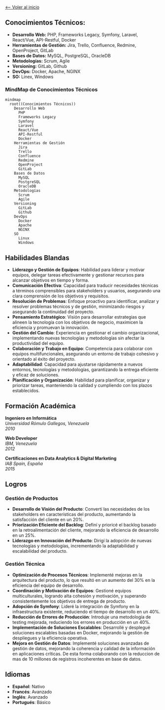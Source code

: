 [<-- Voler al inicio](https://github.com/IngJuanRojas/about-me-Es/tree/main)
## **Conocimientos Técnicos:**
- **Desarrollo Web:** PHP, Frameworks Legacy, Symfony, Laravel, React/Vue, API-Restful, Docker
- **Herramientas de Gestión:** Jira, Trello, Confluence, Redmine, OpenProject, GitLab
- **Bases de Datos:** MySQL, PostgreSQL, OracleDB
- **Metodologías:** Scrum, Agile
- **Versioning:** GitLab, Github
- **DevOps:** Docker, Apache, NGINX
- **SO:** Linex, Windows

### **MindMap de Conocimientos Técnicos**

```mermaid
mindmap
  root((Conocimientos Técnicos))
    Desarrollo Web
      PHP
      Frameworks Legacy
      Symfony
      Laravel
      React/Vue
      API-Restful
      Docker
    Herramientas de Gestión
      Jira
      Trello
      Confluence
      Redmine
      OpenProject
      GitLab
    Bases de Datos
      MySQL
      PostgreSQL
      OracleDB
    Metodologías
      Scrum
      Agile
    Versioning
      GitLab
      Github
    DevOps
      Docker
      Apache
      NGINX
    SO
      Linux
      Windows
```

## **Habilidades Blandas**
- **Liderazgo y Gestión de Equipos**: Habilidad para liderar y motivar equipos, delegar tareas efectivamente y gestionar recursos para alcanzar objetivos en tiempo y forma.
- **Comunicación Efectiva**: Capacidad para traducir necesidades técnicas a términos comprensibles para stakeholders y usuarios, asegurando una clara comprensión de los objetivos y requisitos.
- **Resolución de Problemas**: Enfoque proactivo para identificar, analizar y resolver problemas técnicos y de gestión, minimizando riesgos y asegurando la continuidad del proyecto.
- **Pensamiento Estratégico**: Visión para desarrollar estrategias que alineen la tecnología con los objetivos de negocio, maximicen la eficiencia y promuevan la innovación.
- **Gestión del Cambio**: Experiencia en gestionar el cambio organizacional, implementando nuevas tecnologías y metodologías sin afectar la productividad del equipo.
- **Colaboración y Trabajo en Equipo**: Competencia para colaborar con equipos multifuncionales, asegurando un entorno de trabajo cohesivo y orientado al éxito del proyecto.
- **Adaptabilidad**: Capacidad para ajustarse rápidamente a nuevos entornos, tecnologías y metodologías, garantizando la entrega eficiente y eficaz de soluciones.
- **Planificación y Organización**: Habilidad para planificar, organizar y priorizar tareas, manteniendo la calidad y cumpliendo con los plazos establecidos.

## **Formación Académica**

**Ingeniero en Informática**  
*Universidad Rómulo Gallegos, Venezuela*  
*2010*

**Web Developer**  
*IBM, Venezuela*  
*2012*

**Certificaciones en Data Analytics & Digital Marketing**  
*IAB Spain, España*  
*2015*

## **Logros**

### **Gestión de Productos**
- **Desarrollo de Visión del Producto**: Convertí las necesidades de los stakeholders en características del producto, aumentando la satisfacción del cliente en un 20%.
- **Priorización Eficiente del Backlog**: Definí y prioricé el backlog basado en la retroalimentación del cliente, mejorando la eficiencia de desarrollo en un 25%.
- **Liderazgo en Innovación del Producto**: Dirigí la adopción de nuevas tecnologías y metodologías, incrementando la adaptabilidad y escalabilidad del producto.

### **Gestión Técnica**
- **Optimización de Procesos Técnicos**: Implementé mejoras en la arquitectura del producto, lo que resultó en un aumento del 30% en la eficiencia del equipo de desarrollo.
- **Coordinación y Motivación de Equipos**: Gestioné equipos multiculturales, logrando alta cohesión y motivación, y superando consistentemente los objetivos de entrega de producto.
- **Adopción de Symfony**: Lideré la integración de Symfony en la infraestructura existente, reduciendo el tiempo de desarrollo en un 40%.
- **Reducción de Errores de Producción**: Introduje una metodología de testing mejorada, reduciendo los errores en producción en un 40%.
- **Implementación de Soluciones Escalables**: Desarrollé y desplegué soluciones escalables basadas en Docker, mejorando la gestión de despliegues y la eficiencia operativa.
- **Mejora en Gestión de Datos**: Implementé soluciones avanzadas de gestión de datos, mejorando la coherencia y calidad de la información en aplicaciones críticas. De esta forma colaborando con la reduccion de mas de 10 millones de registros incoherentes en base de datos.

## **Idiomas**
- **Español**: Nativo
- **Francés**: Avanzado
- **Inglés**: Avanzado
- **Portugués**: Básico
